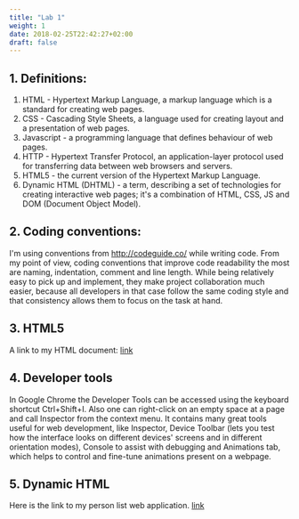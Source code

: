 ```yaml
---
title: "Lab 1"
weight: 1
date: 2018-02-25T22:42:27+02:00
draft: false
---
```


## 1. Definitions:
1. HTML - Hypertext Markup Language, a markup language which is a standard for creating web pages.
2. CSS - Cascading Style Sheets, a language used for creating layout and a presentation of web pages.
3. Javascript - a programming language that defines behaviour of web pages.
4. HTTP - Hypertext Transfer Protocol, an application-layer protocol used for transferring data between web browsers and servers.
5. HTML5 - the current version of the Hypertext Markup Language.
6. Dynamic HTML (DHTML) - a term, describing a set of technologies for creating interactive web pages; it's a combination of HTML, CSS, JS and DOM (Document Object Model). <br>

## 2. Coding conventions:

I'm using conventions from http://codeguide.co/ while writing code.
From my point of view, coding conventions that improve code readability the most are naming, indentation, comment and line length.
While being relatively easy to pick up and implement, they make project collaboration much easier, because all developers in that case follow the same coding style and that consistency allows them to focus on the task at hand.  

## 3. HTML5

A link to my HTML document:
[link](/~t6loer00/imp_portfolio/1st_lab)


## 4. Developer tools

In Google Chrome the Developer Tools can be accessed using the keyboard shortcut Ctrl+Shift+I.
Also one can right-click on an empty space at a page and call Inspector from the context menu.
It contains many great tools useful for web development, like Inspector, Device Toolbar (lets you test how the interface looks on different devices' screens and in different orientation modes), Console to assist with debugging and Animations tab, which helps to control and fine-tune animations present on a webpage.


## 5. Dynamic HTML


Here is the link to my person list web application.
[link](/~t6loer00/imp_portfolio/1st_lab/dynamicHTML.html)


